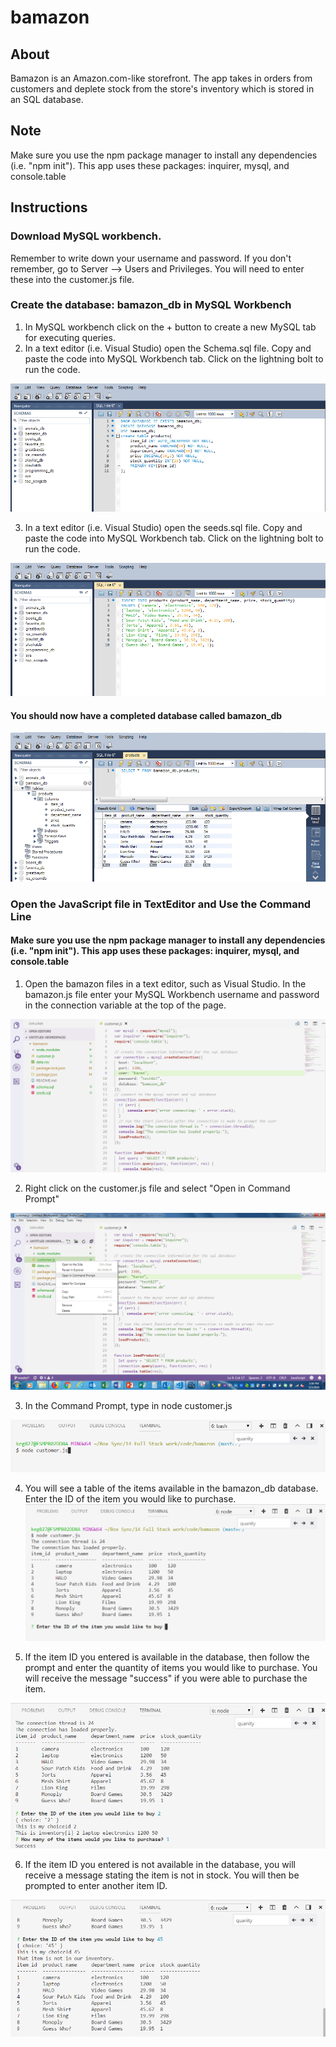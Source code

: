 # bamazon

## About
Bamazon is an Amazon.com-like storefront. The app takes in orders from customers and deplete stock from the store's inventory which is stored in an SQL database. 

## Note

Make sure you use the npm package manager to install any dependencies (i.e. "npm init"). This app uses these packages: inquirer, mysql, and console.table

## Instructions

### Download MySQL workbench. 
Remember to write down your username and password. If you don't remember, go to Server --> Users and Privileges. You will need to enter these into the customer.js file. 

### Create the database: bamazon_db in MySQL Workbench
1. In MySQL workbench click on the + button to create a new MySQL tab for executing queries. 
2. In a text editor (i.e. Visual Studio) open the Schema.sql file. Copy and paste the code into MySQL Workbench tab. Click on the lightning bolt to run the code. 

![MySQL Workbench](https://raw.githubusercontent.com/kglibrarian/bamazon/master/images/bamazon7.PNG)

3. In a text editor (i.e. Visual Studio) open the seeds.sql file. Copy and paste the code into MySQL Workbench tab. Click on the lightning bolt to run the code. 

![MySQL Workbench](https://raw.githubusercontent.com/kglibrarian/bamazon/master/images/bamazon8.PNG)

#### You should now have a completed database called bamazon_db

![MySQL Workbench](https://raw.githubusercontent.com/kglibrarian/bamazon/master/images/bamazon9.PNG)

### Open the JavaScript file in TextEditor and Use the Command Line
#### Make sure you use the npm package manager to install any dependencies (i.e. "npm init"). This app uses these packages: inquirer, mysql, and console.table

1. Open the bamazon files in a text editor, such as Visual Studio. In the bamazon.js file enter your MySQL Workbench username and password in the connection variable at the top of the page. 

![Visual Studio](https://raw.githubusercontent.com/kglibrarian/bamazon/master/images/bamazon1.PNG)

2. Right click on the customer.js file and select "Open in Command Prompt"

![Visual Studio](https://raw.githubusercontent.com/kglibrarian/bamazon/master/images/bamazon2.2.png)

3. In the Command Prompt, type in node customer.js

![Visual Studio](https://raw.githubusercontent.com/kglibrarian/bamazon/master/images/bamazon3.PNG)

4. You will see a table of the items available in the bamazon_db database. Enter the ID of the item you would like to purchase. 
![Visual Studio](https://raw.githubusercontent.com/kglibrarian/bamazon/master/images/bamazon4.PNG)

5. If the item ID you entered is available in the database, then follow the prompt and enter the quantity of items you would like to purchase. You will receive the message "success" if you were able to purchase the item. 

![Visual Studio](https://raw.githubusercontent.com/kglibrarian/bamazon/master/images/bamazon5.PNG)

6. If the item ID you entered is not available in the database, you will receive a message stating the item is not in stock. You will then be prompted to enter another item ID. 

![Visual Studio](https://raw.githubusercontent.com/kglibrarian/bamazon/master/images/bamazon6.PNG)




